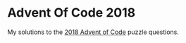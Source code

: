 # Advent Of Code 2018
My solutions to the [2018 Advent of Code](https://adventofcode.com/2018) puzzle questions.